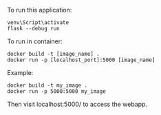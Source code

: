 To run this application:

```
venv\Script\activate
flask --debug run
```

To run in container:

```
docker build -t [image_name] .
docker run -p [localhost_port]:5000 [image_name]
```

Example:
```
docker build -t my_image .
docker run -p 5000:5000 my_image
```
Then visit localhost:5000/ to access the webapp.
